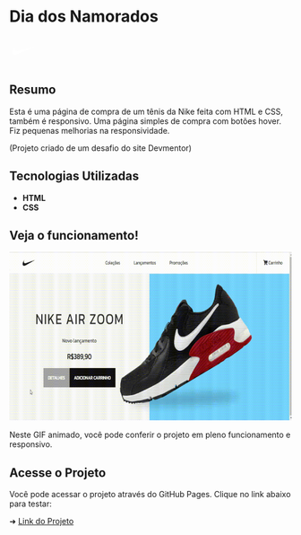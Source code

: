 # Dia dos Namorados
<svg
          height="50px"
          style="enable-background: new 0 0 512 512"
          version="1.1"
          viewBox="0 0 512 512"
          width="50px"
          xml:space="preserve"
          xmlns="http://www.w3.org/2000/svg"
          xmlns:xlink="http://www.w3.org/1999/xlink"
        >
          <path
            d="M453.14,183.77c-1.328,0.332-296.636,80.361-296.636,80.361    c-5.7,1.6-11.522,2.429-17.188,2.459c-22.696,0.134-42.891-12.463-42.728-39.01c0.066-10.389,3.247-22.912,10.613-37.647    C81.173,220.5,56.213,258.41,55.962,286.744c-0.096,10.661,3.306,19.969,11.47,27.022c11.75,10.146,24.693,13.728,37.576,13.748    c18.825,0.026,37.518-7.568,52.155-13.424c24.651-9.858,297.129-128.185,297.129-128.185    C456.921,184.59,456.427,182.947,453.14,183.77z"
            style="fill-rule: evenodd; clip-rule: evenodd; fill: #fff"
          />
        </svg>
## Resumo

Esta é uma página de compra de um tênis da Nike feita com HTML e CSS, também é responsivo. Uma página simples de compra com botões hover.
Fiz pequenas melhorias na responsividade.

(Projeto criado de um desafio do site Devmentor)

## Tecnologias Utilizadas

- **HTML**
- **CSS**

## Veja o funcionamento!

<img src="./src/private/tenis.gif.gif" alt="Gif mostrando o funcionamento do projeto" width="540" height="300">

Neste GIF animado, você pode conferir o projeto em pleno funcionamento e responsivo.

## Acesse o Projeto

Você pode acessar o projeto através do GitHub Pages. Clique no link abaixo para testar:

➜ [Link do Projeto](https://ezequiel-lee.github.io/tenis-nike/)

